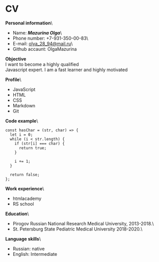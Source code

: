 # CV

**Personal information**\
* Name: *__Mazurina Olga__*\
* Phone number: +7-931-350-00-83\
* E-mail: olya_28_94@mail.ru\
* Github accaunt: OlgaMazurina


**Objective**\
I want to become a highly qualified\
Javascript expert. I am a fast learner and highly motivated


**Profile**\
* JavaScript
* HTML
* CSS
* Markdown
* Git


**Code example**\
```
const hasChar = (str, char) => {
  let i = 0;
  while (i < str.length) {
    if (str[i] === char) {
      return true;
    }

    i += 1;
  }

  return false;
};
```


**Work experience**\
* htmlacademy
* RS school


**Education**\
* Pirogov Russian National Research Medical University, 2013-2018.\
* St. Petersburg State Pediatric Medical University 2018-2020.\


**Language skills**\
  * Russian: native
  * English: Intermediate